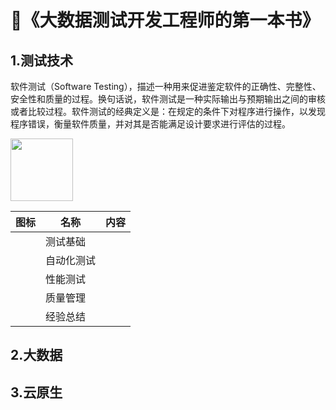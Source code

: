 # 🚀《大数据测试开发工程师的第一本书》


## 1.测试技术
软件测试（Software Testing），描述一种用来促进鉴定软件的正确性、完整性、安全性和质量的过程。换句话说，软件测试是一种实际输出与预期输出之间的审核或者比较过程。软件测试的经典定义是：在规定的条件下对程序进行操作，以发现程序错误，衡量软件质量，并对其是否能满足设计要求进行评估的过程。

<image src="Pic/testing (2).png" width="100" height="100">
  
|图标|名称|内容|
|--|--|--|
||测试基础||
||自动化测试||
||性能测试||
||质量管理||
||经验总结||

## 2.大数据

## 3.云原生


